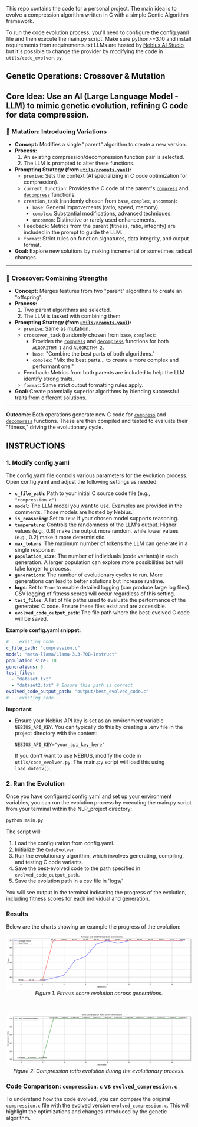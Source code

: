 This repo contains the code for a personal project. The main idea is to evolve a compression algorithm written in C with a simple Gentic Algorithm framework.


To run the code evolution process, you'll need to configure the config.yaml file and then execute the main.py script.
Make sure python>=3.10 and install requirements from requirements.txt
LLMs are hosted by [Nebius AI Studio](https://studio.nebius.com/), but it's possible to change the provider by modifying the code in `utils/code_evolver.py`. 

## Genetic Operations: Crossover & Mutation

**Core Idea:** Use an AI (Large Language Model - LLM) to mimic genetic evolution, refining C code for data compression.
---

### 🧬 Mutation: Introducing Variations

- **Concept:** Modifies a single "parent" algorithm to create a new version.
- **Process:**
  1. An existing compression/decompression function pair is selected.
  2. The LLM is prompted to alter these functions.
- **Prompting Strategy (from [`utils/prompts.yaml`](utils/prompts.yaml)):**
  - `premise`: Sets the context (AI specializing in C code optimization for compression).
  - `current_function`: Provides the C code of the parent's [`compress`](utils/code_evolver.py) and [`decompress`](utils/code_evolver.py) functions.
  - `creation_task` (randomly chosen from `base`, `complex`, `uncommon`):
    - `base`: General improvements (ratio, speed, memory).
    - `complex`: Substantial modifications, advanced techniques.
    - `uncommon`: Distinctive or rarely used enhancements.
  - Feedback: Metrics from the parent (fitness, ratio, integrity) are included in the prompt to guide the LLM.
  - `format`: Strict rules on function signatures, data integrity, and output format.
- **Goal:** Explore new solutions by making incremental or sometimes radical changes.

---

### 🔄 Crossover: Combining Strengths

- **Concept:** Merges features from two "parent" algorithms to create an "offspring".
- **Process:**
  1. Two parent algorithms are selected.
  2. The LLM is tasked with combining them.
- **Prompting Strategy (from [`utils/prompts.yaml`](utils/prompts.yaml)):**
  - `premise`: Same as mutation.
  - `crossover_task` (randomly chosen from `base`, `complex`):
    - Provides the [`compress`](utils/code_evolver.py) and [`decompress`](utils/code_evolver.py) functions for both `ALGORITHM 1` and `ALGORITHM 2`.
    - `base`: "Combine the best parts of both algorithms."
    - `complex`: "Mix the best parts... to create a more complex and performant one."
  - Feedback: Metrics from both parents are included to help the LLM identify strong traits.
  - `format`: Same strict output formatting rules apply.
- **Goal:** Create potentially superior algorithms by blending successful traits from different solutions.

---

**Outcome:** Both operations generate new C code for [`compress`](utils/code_evolver.py) and [`decompress`](utils/code_evolver.py) functions. These are then compiled and tested to evaluate their "fitness," driving the evolutionary cycle.

## INSTRUCTIONS

### 1. Modify config.yaml

The config.yaml file controls various parameters for the evolution process. Open config.yaml and adjust the following settings as needed:

*   **`c_file_path`**: Path to your initial C source code file (e.g., `"compression.c"`).
*   **`model`**: The LLM model you want to use. Examples are provided in the comments. Those models are hosted by Nebius.
*   **`is_reasoning`**: Set to `True` if your chosen model supports reasoning.
*   **`temperature`**: Controls the randomness of the LLM's output. Higher values (e.g., 0.8) make the output more random, while lower values (e.g., 0.2) make it more deterministic.
*   **`max_tokens`**: The maximum number of tokens the LLM can generate in a single response.
*   **`population_size`**: The number of individuals (code variants) in each generation. A larger population can explore more possibilities but will take longer to process.
*   **`generations`**: The number of evolutionary cycles to run. More generations can lead to better solutions but increase runtime.
*   **logs**: Set to `True` to enable detailed logging (can produce large log files). CSV logging of fitness scores will occur regardless of this setting.
*   **`test_files`**: A list of file paths used to evaluate the performance of the generated C code. Ensure these files exist and are accessible.
*   **`evolved_code_output_path`**: The file path where the best-evolved C code will be saved.

**Example config.yaml snippet:**

````yaml
# ...existing code...
c_file_path: "compression.c"
model: "meta-llama/Llama-3.3-70B-Instruct"
population_size: 10
generations: 5
test_files:
  - "dataset.txt"
  - "dataset2.txt" # Ensure this path is correct
evolved_code_output_path: "output/best_evolved_code.c"
# ...existing code...
````

**Important:**
*   Ensure your Nebius API key is set as an environment variable `NEBIUS_API_KEY`. You can typically do this by creating a .env file in the project directory with the content:
    ```
    NEBIUS_API_KEY="your_api_key_here"
    ```
    If you don't want to use NEBIUS, modify the code in `utils/code_evolver.py`.
    The main.py script will load this using `load_dotenv()`.

### 2. Run the Evolution

Once you have configured config.yaml and set up your environment variables, you can run the evolution process by executing the main.py script from your terminal within the NLP_project directory:

```bash
python main.py
```

The script will:
1.  Load the configuration from config.yaml.
2.  Initialize the `CodeEvolver`.
3.  Run the evolutionary algorithm, which involves generating, compiling, and testing C code variants.
4.  Save the best-evolved code to the path specified in `evolved_code_output_path`.
5.  Save the evolution path in a csv file in 'logs/'

You will see output in the terminal indicating the progress of the evolution, including fitness scores for each individual and generation.

### Results

Below are the charts showing an example the progress of the evolution:

<div align="center">

![Fitness evolution](output_fitness.png)
<br>
*Figure 1: Fitness score evolution across generations.*

&nbsp;

![Compression Ratio Evolution](output_compressionratio.png)
<br>
*Figure 2: Compression ratio evolution during the evolutionary process.*

</div>


### Code Comparison: `compression.c` vs `evolved_compression.c`

To understand how the code evolved, you can compare the original `compression.c` file with the evolved version `evolved_compression.c`. This will highlight the optimizations and changes introduced by the genetic algorithm.



